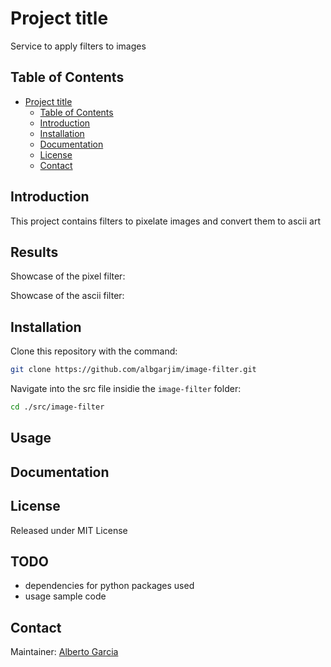 # Project title


[//]: # "References"
[contact-alberto]: albgarjim1@gmail.com


<!-- description of what the project does  -->
Service to apply filters to images

## Table of Contents

- [Project title](#project-title)
  - [Table of Contents](#table-of-contents)
  - [Introduction](#introduction)
  - [Installation](#installation)
  - [Documentation](#documentation)
  - [License](#license)
  - [Contact](#contact)

## Introduction

This project contains filters to pixelate images and convert them to ascii art


## Results

Showcase of the pixel filter:



Showcase of the ascii filter:


## Installation

Clone this repository with the command:

```sh
git clone https://github.com/albgarjim/image-filter.git
```

Navigate into the src file insidie the `image-filter` folder:

```sh
cd ./src/image-filter
```

## Usage
<!-- how to use the project, add code fragments if needed -->

## Documentation


## License

Released under MIT License

## TODO
- dependencies for python packages used
- usage sample code


## Contact

Maintainer: [Alberto Garcia][contact-alberto]
